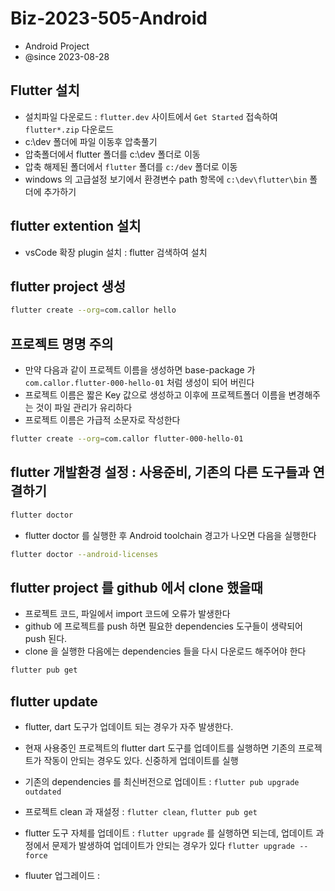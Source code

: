 # Biz-2023-505-Android

- Android Project
- @since 2023-08-28

## Flutter 설치

- 설치파일 다운로드 : `flutter.dev` 사이트에서 `Get Started` 접속하여 `flutter*.zip` 다운로드
- c:\dev 폴더에 파일 이동후 압축풀기
- 압축폴더에서 flutter 폴더를 c:\dev 폴더로 이동
- 압축 해제된 폴더에서 `flutter` 폴더를 `c:/dev` 폴더로 이동
- windows 의 고급설정 보기에서 환경변수 path 항목에 `c:\dev\flutter\bin` 폴더에 추가하기

## flutter extention 설치

- vsCode 확장 plugin 설치 : flutter 검색하여 설치

## flutter project 생성

```bash
flutter create --org=com.callor hello

```

## 프로젝트 명명 주의

- 만약 다음과 같이 프로젝트 이름을 생성하면 base-package 가 `com.callor.flutter-000-hello-01` 처럼 생성이 되어 버린다
- 프로젝트 이름은 짧은 Key 값으로 생성하고 이후에 프로젝트폴더 이름을 변경해주는 것이 파일 관리가 유리하다
- 프로젝트 이름은 가급적 소문자로 작성한다

```bash
flutter create --org=com.callor flutter-000-hello-01

```

## flutter 개발환경 설정 : 사용준비, 기존의 다른 도구들과 연결하기

```bash
flutter doctor
```

- flutter doctor 를 실행한 후 Android toolchain 경고가 나오면 다음을 실행한다

```bash
flutter doctor --android-licenses
```

## flutter project 를 github 에서 clone 했을때

- 프로젝트 코드, 파일에서 import 코드에 오류가 발생한다
- github 에 프로젝트를 push 하면 필요한 dependencies 도구들이 생략되어 push 된다.
- clone 을 실행한 다음에는 dependencies 들을 다시 다운로드 해주어야 한다

```bash
flutter pub get
```

## flutter update

- flutter, dart 도구가 업데이트 되는 경우가 자주 발생한다.
- 현재 사용중인 프로젝트의 flutter dart 도구를 업데이트를 실행하면 기존의 프로젝트가 작동이 안되는 경우도 있다. 신중하게 업데이트를 실행

- 기존의 dependencies 를 최신버전으로 업데이트 : `flutter pub upgrade outdated`
- 프로젝트 clean 과 재설정 : `flutter clean`, `flutter pub get`
- flutter 도구 자체를 업데이트 : `flutter upgrade` 를 실행하면 되는데, 업데이트 과정에서 문제가 발생하여 업데이트가 안되는 경우가 있다 `flutter upgrade --force`
- fluuter 업그레이드 :
